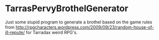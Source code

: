 TarrasPervyBrothelGenerator
===========================
Just some stupid program to generate a brothel based on the game rules from
http://rpgcharacters.wordpress.com/2009/09/23/random-house-of-ill-repute/
for Tarradax weird RPG's.